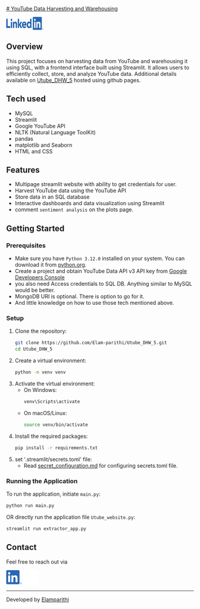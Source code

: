 [# YouTube Data Harvesting and Warehousing](https://elam-parithi.github.io/Utube_DHW_5/)

<a href="https://www.linkedin.com/in/elamparithi-t/"><img src="Icons/LI-Logo.png" alt="linkedin.com" width="100" height="35"></a>

## Overview
This project focuses on harvesting data from YouTube and warehousing it using SQL, with a frontend interface built using Streamlit. It allows users to efficiently collect, store, and analyze YouTube data. Additional details available on [Utube_DHW_5](https://elam-parithi.github.io/Utube_DHW_5/) hosted using github pages.
## Tech used
- MySQL 
- Streamlit
- Google YouTube API
- NLTK (Natural Language ToolKit)
- pandas
- matplotlib and Seaborn
- HTML and CSS
## Features
- Multipage streamlit website with ability to get credentials for user.
- Harvest YouTube data using the YouTube API
- Store data in an SQL database
- Interactive dashboards and data visualization using Streamlit
- comment `sentiment analysis` on the plots page. 
## Getting Started
### Prerequisites
- Make sure you have `Python 3.12.0` installed on your system. You can download it from [python.org](https://www.python.org/).
- Create a project and obtain YouTube Data API v3 API key from [Google Developers Console](https://console.developers.google.com/)
- you also need Access credentials to SQL DB. Anything similar to MySQL would be better.
- MongoDB URI is optional. There is option to go for it. 
- And little knowledge on how to use those tech mentioned above. 
### Setup
1. Clone the repository:
    ```bash
    git clone https://github.com/Elam-parithi/Utube_DHW_5.git
    cd Utube_DHW_5
    ```
2. Create a virtual environment:
    ```bash
    python -m venv venv
    ```
3. Activate the virtual environment:
    - On Windows:
        ```bash
        venv\Scripts\activate
        ```
    - On macOS/Linux:
        ```bash
        source venv/bin/activate
        ```
4. Install the required packages:
    ```bash
    pip install -r requirements.txt
    ```
5. set '.streamlit/secrets.toml' file:
   - Read [secret_configuration.md](secret_configuration.md) for configuring secrets.toml file.
### Running the Application
To run the application, initiate `main.py`:
   ```bash
   python run main.py
   ```
OR directly run the application file `Utube_website.py`:
   ```bash
   streamlit run extractor_app.py
   ```
## Contact
Feel free to reach out via 

<img src="Icons/LI-In-Bug.png" alt="linkedin.com" width="42" height="38"></a>
<a href="https://github.com/Elam-parithi">
<img src="Icons/github-mark-white.png" alt="linkedin.com" width="42" height="38"></a>

---
Developed by [Elamparithi](https://www.linkedin.com/in/elamparithi-t/)
